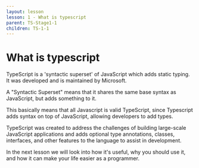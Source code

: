 ```yaml
---
layout: lesson
lesson: 1 - What is typescript
parent: TS-Stage1-1
children: TS-1-1
---
```


# What is typescript

TypeScript is a 'syntactic superset' of JavaScript which adds static typing. It was developed and is maintained by Microsoft.

A "Syntactic Superset" means that it shares the same base syntax as JavaScript, but adds something to it.

This basically means that all Javascript is valid TypeScript, since Typescript adds syntax on top of JavaScript, allowing developers to add types.

TypeScript was created to address the challenges of building large-scale JavaScript applications and adds optional type annotations, classes, interfaces, and other features to the language to assist in development.

In the next lesson we will look into how it's useful, why you should use it, and how it can make your life easier as a programmer.
